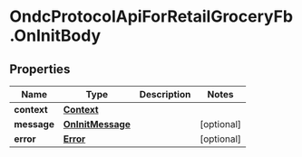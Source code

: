 # OndcProtocolApiForRetailGroceryFb.OnInitBody

## Properties
Name | Type | Description | Notes
------------ | ------------- | ------------- | -------------
**context** | [**Context**](Context.md) |  | 
**message** | [**OnInitMessage**](OnInitMessage.md) |  | [optional] 
**error** | [**Error**](Error.md) |  | [optional] 
